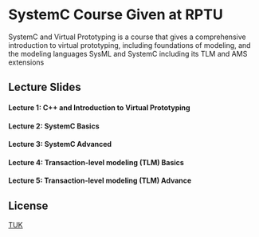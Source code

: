 # SystemC Course Given at RPTU

SystemC and Virtual Prototyping is a course that gives a comprehensive introduction to virtual prototyping, including foundations of modeling, and the modeling languages SysML and SystemC including its TLM and AMS extensions

## Lecture Slides

#### Lecture 1: C++ and Introduction to Virtual Prototyping
#### Lecture 2: SystemC Basics
#### Lecture 3: SystemC Advanced
#### Lecture 4: Transaction-level modeling (TLM) Basics
#### Lecture 5: Transaction-level modeling (TLM) Advance


## License

[TUK](https://cps.cs.uni-kl.de/en/teaching/virtual-prototyping)
